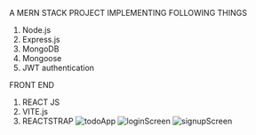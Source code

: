 A MERN STACK PROJECT IMPLEMENTING FOLLOWING THINGS

1) Node.js
2) Express.js
3) MongoDB
4) Mongoose
5) JWT authentication


FRONT END
1) REACT JS
2) VITE.js
3) REACTSTRAP
![todoApp](https://github.com/manish8285/jaali/assets/113131864/9bd0de86-b77a-4d39-ab17-12a493fa6e11)
![loginScreen](https://github.com/manish8285/jaali/assets/113131864/5fe56fd4-c412-4014-895e-75b3e76ce17f)
![signupScreen](https://github.com/manish8285/jaali/assets/113131864/2f12162c-e508-4867-a53b-08143c60dc56)
